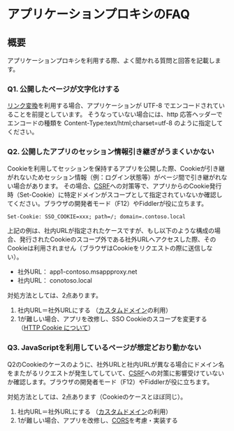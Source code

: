 # アプリケーションプロキシのFAQ

## 概要
アプリケーションプロキシを利用する際、よく聞かれる質問と回答を記載します。

### Q1. 公開したページが文字化けする
[リンク変換](https://docs.microsoft.com/ja-jp/azure/active-directory/application-proxy-link-translation
)を利用する場合、アプリケーションが UTF-8 でエンコードされていることを前提としています。 そうなっていない場合には、http 応答ヘッダーでエンコードの種類を Content-Type:text/html;charset=utf-8 のように指定してください。  

### Q2. 公開したアプリのセッション情報引き継ぎがうまくいかない
Cookieを利用してセッションを保持するアプリを公開した際、Cookieが引き継がれないためセッション情報（例：ログイン状態等）がページ間で引き継がれない場合があります。
その場合、[CSRF](https://www.ipa.go.jp/security/awareness/vendor/programmingv2/contents/301.html)への対策等で、アプリからのCookie発行時（Set-Cookie）に特定ドメインがスコープとして指定されていないか確認してください。ブラウザの開発者モード（F12）やFiddlerが役に立ちます。

``` HTML
Set-Cookie: SSO_COOKIE=xxx; path=/; domain=.contoso.local
```

上記の例は、社内URLが指定されたケースですが、もし以下のような構成の場合、発行されたCookieのスコープ外である社外URLへアクセスした際、そのCookieは利用されません（ブラウザはCookieをリクエストの際に送信しない）。
   * 社外URL： app1-contoso.msappproxy.net
   * 社内URL： conotoso.local

対処方法としては、2点あります。
1.	社内URL＝社外URLにする （[カスタムドメイン](https://docs.microsoft.com/ja-jp/azure/active-directory/active-directory-application-proxy-custom-domains)の利用）
2.	1が難しい場合、アプリを改修し、SSO Cookieのスコープを変更する（[HTTP Cookie について](https://developer.mozilla.org/ja/docs/Web/HTTP/Cookies)）


### Q3. JavaScriptを利用しているページが想定どおり動かない
Q2のCookieのケースのように、社外URLと社内URLが異なる場合にドメイン名をまたがるリクエストが発生してしていて、[CSRF](https://www.ipa.go.jp/security/awareness/vendor/programmingv2/contents/301.html)への対策に影響受けていないか確認します。ブラウザの開発者モード（F12）やFiddlerが役に立ちます。

対処方法としては、2点あります（Cookieのケースとほぼ同じ）。
1.	社内URL＝社外URLにする （[カスタムドメイン](https://docs.microsoft.com/ja-jp/azure/active-directory/active-directory-application-proxy-custom-domains)の利用）
2.	1が難しい場合、アプリを改修し、[CORS](https://developer.mozilla.org/ja/docs/Web/HTTP/HTTP_access_control)を考慮・実装する

